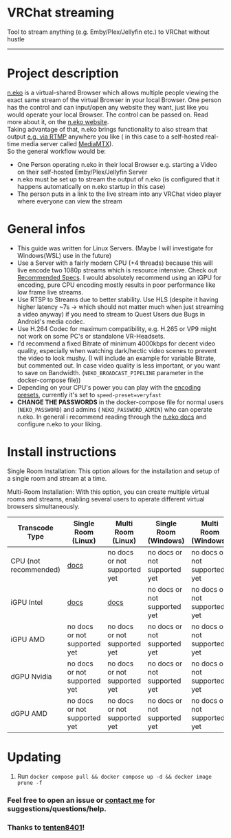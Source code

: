 # VRChat streaming

Tool to stream anything (e.g. Emby/Plex/Jellyfin etc.) to VRChat without hustle

---

# Project description

[n.eko](https://neko.m1k1o.net/#/) is a virtual-shared Browser which allows multiple people viewing the exact same
stream of the virtual Browser in your local Browser.
One person has the control and can input/open any website they want, just like you would operate your local Browser.
The control can be passed on. Read more about it, on the [n.eko website](https://neko.m1k1o.net/).\
Taking advantage of that, n.eko brings functionality to also stream that
output [e.g. via RTMP](https://neko.m1k1o.net/#/getting-started/configuration?id=neko_broadcast_url) anywhere you like (
in this case to a self-hosted real-time media server called [MediaMTX](https://github.com/bluenviron/mediamtx)).\
So the general workflow would be:

- One Person operating n.eko in their local Browser e.g. starting a Video on their self-hosted Emby/Plex/Jellyfin Server
- n.eko must be set up to stream the output of n.eko (is configured that it happens automatically on n.eko startup in
  this case)
- The person puts in a link to the live stream into any VRChat video player where everyone can view the stream

# General infos

- This guide was written for Linux Servers. (Maybe I will investigate for Windows(WSL) use in the future)
- Use a Server with a fairly modern CPU (+4 threads) because this will live encode two 1080p streams which is resource
  intensive. Check out [Recommended Specs](https://neko.m1k1o.net/#/getting-started/quick-start?id=quick-start). I would
  absolutely recommend using an iGPU for encoding, pure CPU encoding mostly results in poor performance like low frame
  live streams.
- Use RTSP to Streams due to better stability. Use HLS (despite it having higher latency ~7s -> which should not matter
  much when just streaming a video anyway) if you need to stream to Quest Users due Bugs in Android's media codec.
- Use H.264 Codec for maximum compatibility, e.g. H.265 or VP9 might not work on some PC's or standalone VR-Headsets.
- I'd recommend a fixed Bitrate of minimum 4000kbps for decent video quality, especially when watching dark/hectic video
  scenes to prevent the video to look mushy. (I will include an example for variable Bitrate, but commented out. In case
  video quality is less important, or you want to save on Bandwidth. (`NEKO_BROADCAST_PIPELINE` parameter in the
  docker-compose file))
- Depending on your CPU's power you can play with
  the [encoding presets](https://gstreamer.freedesktop.org/documentation/x264/index.html?gi-language=c#GstX264EncPreset),
  currently it's set to `speed-preset=veryfast`
- **CHANGE THE PASSWORDS** in the docker-compose file for normal users (`NEKO_PASSWORD`) and admins (
  `NEKO_PASSWORD_ADMIN`) who can operate n.eko. In general i recommend reading through
  the [n.eko docs](https://neko.m1k1o.net/#/getting-started/configuration) and configure n.eko to your liking.

# Install instructions

Single Room Installation: This option allows for the installation and setup of a single room and stream at a time.

Multi-Room Installation: With this option, you can create multiple virtual rooms and streams, enabling several users to operate different virtual browsers simultaneously.

| Transcode Type        | Single Room (Linux)                                                                                  | Multi Room (Linux)                                                                                  | Single Room (Windows)        | Multi Room (Windows)         |
|-----------------------|------------------------------------------------------------------------------------------------------|-----------------------------------------------------------------------------------------------------|------------------------------|------------------------------|
| CPU (not recommended) | [docs](https://github.com/jameskitt616/vrchat_streaming/blob/master/docs/single-room-igpu/README.md) | no docs or not supported yet                                                                        | no docs or not supported yet | no docs or not supported yet |
| iGPU Intel            | [docs](https://github.com/jameskitt616/vrchat_streaming/blob/master/docs/single-room-cpu/README.md)  | [docs](https://github.com/jameskitt616/vrchat_streaming/blob/master/docs/multi-room-igpu/README.md) | no docs or not supported yet | no docs or not supported yet |
| iGPU AMD              | no docs or not supported yet                                                                         | no docs or not supported yet                                                                        | no docs or not supported yet | no docs or not supported yet |
| dGPU Nvidia           | no docs or not supported yet                                                                         | no docs or not supported yet                                                                        | no docs or not supported yet | no docs or not supported yet |
| dGPU AMD              | no docs or not supported yet                                                                         | no docs or not supported yet                                                                        | no docs or not supported yet | no docs or not supported yet |

# Updating

1. Run `docker compose pull && docker compose up -d && docker image prune -f`

### Feel free to open an issue or [contact me](https://jameskitt616.one/contact/) for suggestions/questions/help.

### Thanks to [tenten8401](https://github.com/tenten8401)!

